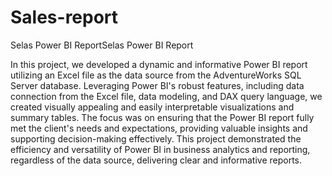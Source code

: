 # Sales-report
Selas Power BI ReportSelas Power BI Report

In this project, we developed a dynamic and informative Power BI report utilizing an Excel file as the data source from the AdventureWorks SQL Server database. Leveraging Power BI's robust features, including data connection from the Excel file, data modeling, and DAX query language, we created visually appealing and easily interpretable visualizations and summary tables. The focus was on ensuring that the Power BI report fully met the client's needs and expectations, providing valuable insights and supporting decision-making effectively. This project demonstrated the efficiency and versatility of Power BI in business analytics and reporting, regardless of the data source, delivering clear and informative reports.
